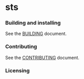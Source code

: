 # sts

### Building and installing

See the [BUILDING](BUILDING.md) document.

### Contributing

See the [CONTRIBUTING](CONTRIBUTING.md) document.

### Licensing

<!--
Please go to https://choosealicense.com/licenses/ and choose a license that
fits your needs. The recommended license for a project of this type is the
GNU AGPLv3.
-->
